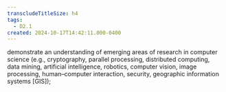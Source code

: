 ```yaml
---
transcludeTitleSize: h4
tags:
  - D2.1
created: 2024-10-17T14:42:11.000-0400
---
```

demonstrate an understanding of emerging areas of research in computer science (e.g., cryptography, parallel processing, distributed computing, data mining, artificial intelligence, robotics, computer vision, image processing, human–computer interaction, security, geographic information systems \[GIS\]);